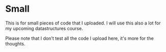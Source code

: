 # Small
This is for small pieces of code that I uploaded.
I will use this also a lot for my upcoming datastructures course.

Please note that I don't test all the code I upload here, it's more for the thoughts.
